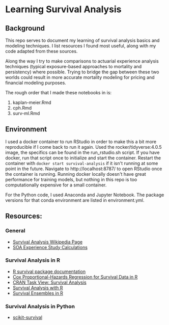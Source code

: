 # Learning Survival Analysis

## Background
This repo serves to document my learning of survival analysis basics and modeling techniques.  I list resources I found most useful, along with my code adapted from these sources. 

Along the way I try to make comparisons to actuarial experience analysis techniques (typical exposure-based approaches to mortality and persistency) where possible.  Trying to bridge the gap between these two worlds could result in more accurate mortality modeling for pricing and financial modeling purposes.

The rough order that I made these notebooks in is:
 1. kaplan-meier.Rmd
 2. cph.Rmd
 3. surv-ml.Rmd

## Environment
I used a docker container to run RStudio in order to make this a bit more reproducible if I come back to run it again.  Used the rocker/tidyverse:4.0.5 image, the specifics can be found in the run_rstudio.sh script.  If you have docker, run that script once to initialize and start the container.  Restart the container with `docker start survival-analysis` if it isn't running at some point in the future.  Navigate to http://localhost:8787/ to open RStudio once the container is running.  Running docker locally doesn't have great performance for training models, but nothing in this repo is too computationally expensive for a small container.

For the Python code, I used Anaconda and Jupyter Notebook.  The package versions for that conda environment are listed in environment.yml.

## Resources:

### General
- [Survival Analysis Wikipedia Page](https://en.wikipedia.org/wiki/Survival_analysis)
- [SOA Experience Study Calculations](https://www.soa.org/globalassets/assets/Files/Research/2016-10-experience-study-calculations.pdf)

### Survival Analysis in R
- [R survival package documentation](https://cran.r-project.org/web/packages/survival/survival.pdf)
- [Cox Proportional-Hazards Regression for Survival Data in R](https://socialsciences.mcmaster.ca/jfox/Books/Companion/appendices/Appendix-Cox-Regression.pdf)
- [CRAN Task View: Survival Analysis](https://cran.r-project.org/web/views/Survival.html)
- [Survival Analysis with R](https://rviews.rstudio.com/2017/09/25/survival-analysis-with-r/)
- [Survival Ensembles in R](http://amunategui.github.io/survival-ensembles/)

### Survival Analysis in Python
- [scikit-survival](https://scikit-survival.readthedocs.io/en/stable/index.html#)
